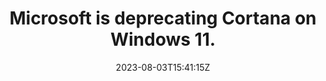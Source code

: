 ---
external: true
url: https://www.windowscentral.com/software-apps/microsoft-kills-cortana-with-update-though-you-still-have-some-time-left-with-the-assistant
title: Microsoft is deprecating Cortana on Windows 11.
description: Microsoft is finally pulling the plug on Cortana. The change is being implemented via a new update for Windows Insiders in the Dev and Canary channels.
date: 2023-08-03T15:41:15Z
icon: https://www.google.com/s2/favicons?domain=windowscentral.com&sz=32
source: Windows Central
---
